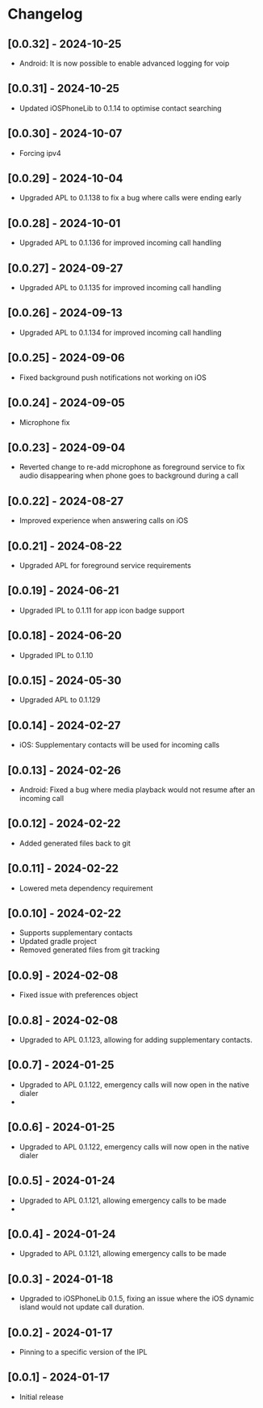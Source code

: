 # Changelog
## [0.0.32] - 2024-10-25

- Android: It is now possible to enable advanced logging for voip

## [0.0.31] - 2024-10-25

- Updated iOSPhoneLib to 0.1.14 to optimise contact searching

## [0.0.30] - 2024-10-07

- Forcing ipv4

## [0.0.29] - 2024-10-04

- Upgraded APL to 0.1.138 to fix a bug where calls were ending early

## [0.0.28] - 2024-10-01

- Upgraded APL to 0.1.136 for improved incoming call handling

## [0.0.27] - 2024-09-27

- Upgraded APL to 0.1.135 for improved incoming call handling

## [0.0.26] - 2024-09-13

- Upgraded APL to 0.1.134 for improved incoming call handling
## [0.0.25] - 2024-09-06

- Fixed background push notifications not working on iOS

## [0.0.24] - 2024-09-05

- Microphone fix

## [0.0.23] - 2024-09-04

- Reverted change to re-add microphone as foreground service to fix audio disappearing when phone goes to background during a call

## [0.0.22] - 2024-08-27

- Improved experience when answering calls on iOS

## [0.0.21] - 2024-08-22

- Upgraded APL for foreground service requirements

## [0.0.19] - 2024-06-21

- Upgraded IPL to 0.1.11 for app icon badge support

## [0.0.18] - 2024-06-20

- Upgraded IPL to 0.1.10

## [0.0.15] - 2024-05-30

- Upgraded APL to 0.1.129

## [0.0.14] - 2024-02-27

- iOS: Supplementary contacts will be used for incoming calls

## [0.0.13] - 2024-02-26

- Android: Fixed a bug where media playback would not resume after an incoming call

## [0.0.12] - 2024-02-22

- Added generated files back to git

## [0.0.11] - 2024-02-22

- Lowered meta dependency requirement

## [0.0.10] - 2024-02-22

- Supports supplementary contacts
- Updated gradle project
- Removed generated files from git tracking

## [0.0.9] - 2024-02-08

- Fixed issue with preferences object

## [0.0.8] - 2024-02-08

- Upgraded to APL 0.1.123, allowing for adding supplementary contacts.

## [0.0.7] - 2024-01-25

- Upgraded to APL 0.1.122, emergency calls will now open in the native dialer
- 
## [0.0.6] - 2024-01-25

- Upgraded to APL 0.1.122, emergency calls will now open in the native dialer

## [0.0.5] - 2024-01-24

- Upgraded to APL 0.1.121, allowing emergency calls to be made
- 
## [0.0.4] - 2024-01-24

- Upgraded to APL 0.1.121, allowing emergency calls to be made

## [0.0.3] - 2024-01-18

- Upgraded to iOSPhoneLib 0.1.5, fixing an issue where the iOS dynamic island would not update call duration.

## [0.0.2] - 2024-01-17

- Pinning to a specific version of the IPL

## [0.0.1] - 2024-01-17

- Initial release